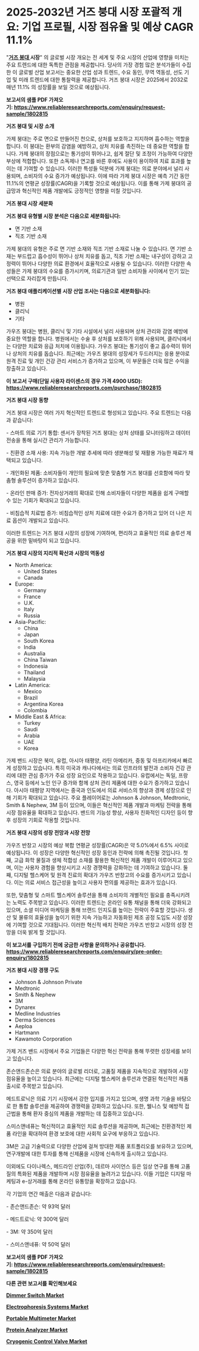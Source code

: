 <p><h1>2025-2032년 거즈 붕대 시장 포괄적 개요: 기업 프로필, 시장 점유율 및 예상 CAGR 11.1%</h1></p><p>"<strong><a href="https://www.reliableresearchreports.com/gauze-bandages-r1802815?utm_campaign=106&utm_medium=7&utm_source=Github&utm_content=ia&utm_term=16022025&utm_id=gauze-bandages">거즈 붕대&nbsp;</a></strong><strong>시장</strong>" 의 글로벌 시장 개요는 전 세계 및 주요 시장의 산업에 영향을 미치는 주요 트렌드에 대한 독특한 관점을 제공합니다. 당사의 가장 경험 많은 분석가들이 수집한 이 글로벌 산업 보고서는 중요한 산업 성과 트렌드, 수요 동인, 무역 역동성, 선도 기업 및 미래 트렌드에 대한 통찰력을 제공합니다. 거즈 붕대 시장은 2025에서 2032로 매년 11.1% 의 성장률을 보일 것으로 예상됩니다.&nbsp;</p>
<p><strong>보고서의 샘플 PDF 가져오기:&nbsp;<a href="https://www.reliableresearchreports.com/enquiry/request-sample/1802815?utm_campaign=106&utm_medium=7&utm_source=Github&utm_content=ia&utm_term=16022025&utm_id=gauze-bandages">https://www.reliableresearchreports.com/enquiry/request-sample/1802815</a></strong></p>
<p><strong>거즈 붕대 및 시장 소개</strong></p>
<p><p>가제 붕대는 주로 면으로 만들어진 천으로, 상처를 보호하고 지지하며 흡수하는 역할을 합니다. 이 붕대는 환부의 감염을 예방하고, 상처 치유를 촉진하는 데 중요한 역할을 합니다. 가제 붕대의 장점으로는 통기성이 뛰어나고, 쉽게 절단 및 조정이 가능하여 다양한 부상에 적합합니다. 또한 소독제나 연고를 바른 후에도 사용이 용이하여 치료 효과를 높이는 데 기여할 수 있습니다. 이러한 특성들 덕분에 가제 붕대는 의료 분야에서 널리 사용되며, 소비자의 수요 증가가 예상됩니다. 이에 따라 가제 붕대 시장은 예측 기간 동안 11.1%의 연평균 성장률(CAGR)을 기록할 것으로 예상됩니다. 이를 통해 가제 붕대의 공급망과 혁신적인 제품 개발에도 긍정적인 영향을 미칠 것입니다.</p></p>
<p><strong>거즈 붕대 시장 세분화</strong></p>
<p><strong>거즈 붕대 유형별 시장 분석은 다음으로 세분화됩니다:</strong></p>
<p><ul><li>면 기반 소재</li><li>직조 기반 소재</li></ul></p>
<p><p>가제 붕대의 유형은 주로 면 기반 소재와 직조 기반 소재로 나눌 수 있습니다. 면 기반 소재는 부드럽고 흡수성이 뛰어나 상처 치유를 돕고, 직조 기반 소재는 내구성이 강하고 고정력이 뛰어나 다양한 의료 환경에서 효율적으로 사용될 수 있습니다. 이러한 다양한 속성들은 가제 붕대의 수요를 증가시키며, 의료기관과 일반 소비자들 사이에서 인기 있는 선택으로 자리잡게 만듭니다.</p></p>
<p><strong>거즈 붕대 애플리케이션별 시장 산업 조사는 다음으로 세분화됩니다:</strong></p>
<p><ul><li>병원</li><li>클리닉</li><li>기타</li></ul></p>
<p><p>가우즈 붕대는 병원, 클리닉 및 기타 시설에서 널리 사용되며 상처 관리와 감염 예방에 중요한 역할을 합니다. 병원에서는 수술 후 상처를 보호하기 위해 사용되며, 클리닉에서는 다양한 치료와 응급 처치에 이용됩니다. 가우즈 붕대는 통기성이 좋고 흡수력이 뛰어나 상처의 치유를 돕습니다. 최근에는 가우즈 붕대의 성장세가 두드러지는 응용 분야로 원격 진료 및 개인 건강 관리 서비스가 증가하고 있으며, 이 부문들은 더욱 많은 수익을 창출하고 있습니다.</p></p>
<p><strong>이 보고서 구매(단일 사용자 라이센스의 경우 가격 4900 USD): <a href="https://www.reliableresearchreports.com/purchase/1802815?utm_campaign=106&utm_medium=7&utm_source=Github&utm_content=ia&utm_term=16022025&utm_id=gauze-bandages">https://www.reliableresearchreports.com/purchase/1802815</a></strong></p>
<p><strong>거즈 붕대 시장 동향</strong></p>
<p><p>거즈 붕대 시장은 여러 가지 혁신적인 트렌드로 형성되고 있습니다. 주요 트렌드는 다음과 같습니다:</p><p>- 스마트 의료 기기 통합: 센서가 장착된 거즈 붕대는 상처 상태를 모니터링하고 데이터 전송을 통해 실시간 관리가 가능합니다.</p><p>  </p><p>- 친환경 소재 사용: 지속 가능한 개발 추세에 따라 생분해성 및 재활용 가능한 재료가 채택되고 있습니다.</p><p>  </p><p>- 개인화된 제품: 소비자들이 개인의 필요에 맞춘 맞춤형 거즈 붕대를 선호함에 따라 맞춤형 솔루션이 증가하고 있습니다.</p><p>  </p><p>- 온라인 판매 증가: 전자상거래의 확대로 인해 소비자들이 다양한 제품을 쉽게 구매할 수 있는 기회가 확대되고 있습니다.</p><p>  </p><p>- 비침습적 치료법 증가: 비침습적인 상처 치료에 대한 수요가 증가하고 있어 더 나은 치료 옵션이 개발되고 있습니다.</p><p>이러한 트렌드는 거즈 붕대 시장의 성장에 기여하며, 편리하고 효율적인 의료 솔루션 제공을 위한 밑바탕이 되고 있습니다.</p></p>
<p><strong>거즈 붕대 시장의 지리적 확산과 시장의 역동성</strong></p>
<p><ul>
    <li>
        North America:
        <ul>
            <li>United States</li>
            <li>Canada</li>
        </ul>
    </li>
    <li>
        Europe:
        <ul>
            <li>Germany</li>
            <li>France</li>
            <li>U.K.</li>
            <li>Italy</li>
            <li>Russia</li>
        </ul>
    </li>
    <li>
        Asia-Pacific:
        <ul>
            <li>China</li>
            <li>Japan</li>
            <li>South Korea</li>
            <li>India</li>
            <li>Australia</li>
            <li>China Taiwan</li>
            <li>Indonesia</li>
            <li>Thailand</li>
            <li>Malaysia</li>
        </ul>
    </li>
    <li>
        Latin America:
        <ul>
            <li>Mexico</li>
            <li>Brazil</li>
            <li>Argentina Korea</li>
            <li>Colombia</li>
        </ul>
    </li>
    <li>
        Middle East & Africa:
        <ul>
            <li>Turkey</li>
            <li>Saudi</li>
            <li>Arabia</li>
            <li>UAE</li>
            <li>Korea</li>
        </ul>
    </li>
    </ul></p>
<p><p>가제 밴드 시장은 북미, 유럽, 아시아 태평양, 라틴 아메리카, 중동 및 아프리카에서 빠르게 성장하고 있습니다. 특히 미국과 캐나다에서는 의료 인프라의 발전과 소비자 건강 관리에 대한 관심 증가가 주요 성장 요인으로 작용하고 있습니다. 유럽에서는 독일, 프랑스, 영국 등에서 노인 인구 증가와 함께 상처 관리 제품에 대한 수요가 증가하고 있습니다. 아시아 태평양 지역에서는 중국과 인도에서 의료 서비스의 향상과 경제 성장으로 인해 기회가 확대되고 있습니다. 주요 플레이어로는 Johnson & Johnson, Medtronic, Smith & Nephew, 3M 등이 있으며, 이들은 혁신적인 제품 개발과 마케팅 전략을 통해 시장 점유율을 확대하고 있습니다. 밴드의 기능성 향상, 사용자 친화적인 디자인 등이 향후 성장의 기회로 작용할 것입니다.</p></p>
<p><strong>거즈 붕대 시장의 성장 전망과 시장 전망</strong></p>
<p><p>가우즈 반창고 시장의 예상 복합 연평균 성장률(CAGR)은 약 5.0%에서 6.5% 사이로 예상됩니다. 이 성장은 다양한 혁신적인 성장 동인과 전략에 의해 촉진될 것입니다. 첫째, 고급 화학 물질과 생체 적합성 소재를 활용한 혁신적인 제품 개발이 이루어지고 있으며, 이는 사용자 경험을 향상시키고 시장 경쟁력을 강화하는 데 기여하고 있습니다. 둘째, 디지털 헬스케어 및 원격 진료의 확대가 가우즈 반창고의 수요를 증가시키고 있습니다. 이는 의료 서비스 접근성을 높이고 사용자 편의를 제공하는 효과가 있습니다.</p><p>또한, 맞춤형 및 스마트 헬스케어 솔루션을 통해 소비자의 개별적인 필요를 충족시키려는 노력도 주목받고 있습니다. 이러한 트렌드는 온라인 유통 채널을 통해 더욱 강화되고 있으며, 소셜 미디어 마케팅을 통해 브랜드 인지도를 높이는 전략이 주효할 것입니다. 생산 및 물류의 효율성을 높이기 위한 지속 가능하고 자동화된 제조 공정 도입도 시장 성장에 기여할 것으로 기대됩니다. 이러한 혁신적 배치 전략은 가우즈 반창고 시장의 성장 전망을 더욱 밝게 할 것입니다.</p></p>
<p><strong>이 보고서를 구입하기 전에 궁금한 사항을 문의하거나 공유합니다. <a href="https://www.reliableresearchreports.com/enquiry/pre-order-enquiry/1802815?utm_campaign=106&utm_medium=7&utm_source=Github&utm_content=ia&utm_term=16022025&utm_id=gauze-bandages">https://www.reliableresearchreports.com/enquiry/pre-order-enquiry/1802815</a></strong></p>
<p><strong>거즈 붕대 시장 경쟁 구도</strong></p>
<p><ul><li>Johnson & Johnson Private</li><li>Medtronic</li><li>Smith & Nephew</li><li>3M</li><li>Dynarex</li><li>Medline Industries</li><li>Derma Sciences</li><li>Aeploa</li><li>Hartmann</li><li>Kawamoto Corporation</li></ul></p>
<p><p>가제 거즈 밴드 시장에서 주요 기업들은 다양한 혁신 전략을 통해 뚜렷한 성장세를 보이고 있습니다. </p><p>존슨앤드존슨은 의료 분야의 글로벌 리더로, 고품질 제품을 지속적으로 개발하여 시장 점유율을 높이고 있습니다. 최근에는 디지털 헬스케어 솔루션과 연결된 혁신적인 제품 출시로 주목받고 있습니다.</p><p>메드트로닉은 의료 기기 시장에서 강한 입지를 가지고 있으며, 생명 과학 기술을 바탕으로 한 통합 솔루션을 제공하여 경쟁력을 강화하고 있습니다. 또한, 웰니스 및 예방적 접근법을 통해 환자 중심의 제품을 개발하는 데 집중하고 있습니다.</p><p>스미스앤네퓨는 혁신적이고 효율적인 치료 솔루션을 제공하며, 최근에는 친환경적인 제품 라인을 확대하여 환경 보호에 대한 사회적 요구에 부응하고 있습니다. </p><p>3M은 고급 기술력으로 다양한 산업에 걸쳐 방대한 제품 포트폴리오를 보유하고 있으며, 연구개발에 대한 투자를 통해 신제품을 시장에 신속하게 출시하고 있습니다.</p><p>이외에도 다이나렉스, 메드라인 산업(주), 데르마 사이언스 등은 임상 연구를 통해 고품질의 특화된 제품을 개발하며 시장 점유율을 늘려가고 있습니다. 이들 기업은 디지털 마케팅과 e-상거래를 통해 온라인 유통망을 확장하고 있습니다.</p><p>각 기업의 연간 매출은 다음과 같습니다:</p><p>- 존슨앤드존슨: 약 93억 달러</p><p>- 메드트로닉: 약 300억 달러</p><p>- 3M: 약 350억 달러</p><p>- 스미스앤네퓨: 약 50억 달러</p></p>
<p><strong>보고서의 샘플 PDF 가져오기:&nbsp;<a href="https://www.reliableresearchreports.com/enquiry/request-sample/1802815?utm_campaign=106&utm_medium=7&utm_source=Github&utm_content=ia&utm_term=16022025&utm_id=gauze-bandages">https://www.reliableresearchreports.com/enquiry/request-sample/1802815</a></strong></p>
<p><strong></strong></p>
<p><strong></strong></p>
<p><strong></strong></p>
<p><strong></strong></p>
<p><strong>다른 관련 보고서를 확인해보세요</strong></p>
<p><strong><p><a href="https://github.com/voigttyagi/Market-Research-Report-List-1/blob/main/dimmer-switch-market.md?utm_campaign=106&utm_medium=7&utm_source=Github&utm_content=ia&utm_term=16022025&utm_id=gauze-bandages">Dimmer Switch Market</a></p><p><a href="https://github.com/ahamdyzabira4/Market-Research-Report-List-1/blob/main/electrophoresis-systems-market.md?utm_campaign=106&utm_medium=7&utm_source=Github&utm_content=ia&utm_term=16022025&utm_id=gauze-bandages">Electrophoresis Systems Market</a></p><p><a href="https://github.com/saoutiguarro/Market-Research-Report-List-1/blob/main/portable-multimeter-market.md?utm_campaign=106&utm_medium=7&utm_source=Github&utm_content=ia&utm_term=16022025&utm_id=gauze-bandages">Portable Multimeter Market</a></p><p><a href="https://github.com/jenithschijf/Market-Research-Report-List-1/blob/main/protein-analyzer-market.md?utm_campaign=106&utm_medium=7&utm_source=Github&utm_content=ia&utm_term=16022025&utm_id=gauze-bandages">Protein Analyzer Market</a></p><p><a href="https://github.com/saroarmaicky/Market-Research-Report-List-1/blob/main/cryogenic-control-valve-market.md?utm_campaign=106&utm_medium=7&utm_source=Github&utm_content=ia&utm_term=16022025&utm_id=gauze-bandages">Cryogenic Control Valve Market</a></p></strong></p>
<p></p>